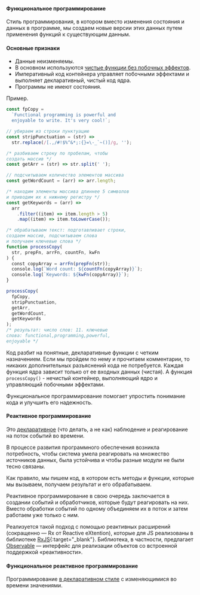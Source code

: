 #### Функциональное программирование

Стиль программирования, в котором вместо изменения состояния и данных в программе, мы создаем новые версии этих данных путем применения функций к существующим данным.

#### Основные признаки

- Данные неизменяемы.
- В основном используются [чистые функции без побочных эффектов](/js/advanced-theory.html#topic-pure-impure).
- Императивный код контейнера управляет побочными эффектами и выполняет декларативный, чистый код ядра.
- Программы не имеют состояния.

Пример.

```js
const fpCopy =
  `Functional programming is powerful and
  enjoyable to write. It's very cool!`;

// убираем из строки пунктуацию
const stripPunctuation = (str) =>
  str.replace(/[.,/#!$%^&*;:{}=\-_`~()]/g, '');

/* разбиваем строку по пробелам, чтобы
создать массив */
const getArr = (str) => str.split(' ');

// подсчитываем количество элементов массива
const getWordCount = (arr) => arr.length;

/* находим элементы массива длиннее 5 символов
и приводим их к нижнему регистру */
const getKeywords = (arr) =>
  arr
    .filter((item) => item.length > 5)
    .map((item) => item.toLowerCase());

/* обрабатываем текст: подготавливает строки,
создаем массив, подсчитываем слова
и получаем ключевые слова */
function processCopy(
  str, prepFn, arrFn, countFn, kwFn
) {
  const copyArray = arrFn(prepFn(str));
  console.log(`Word count: ${countFn(copyArray)}`);
  console.log(`Keywords: ${kwFn(copyArray)}`);
}

processCopy(
  fpCopy,
  stripPunctuation,
  getArr,
  getWordCount,
  getKeywords
);
/* результат: число слов: 11. ключевые
слова: functional,programming,powerful,
enjoyable */
```

Код разбит на понятные, декларативные функции с четким назначением. Если мы пройдем по нему и прочитаем комментарии, то никаких дополнительных разъяснений кода не потребуется. Каждая функция ядра зависит только от ее входных данных (чистая). А функция `processCopy()` - нечистый контейнер, выполняющий ядро ​​и управляющий побочными эффектами.

Функциональное программирование помогает упростить понимание кода и улучшить его надежность.

#### Реактивное программирование

Это [декларативное](/js/advanced-theory.html#topic-imperative-declarative) (что делать, а не как) наблюдение и реагирование на поток событий во времени.

В процессе развития программного обеспечения возникла потребность, чтобы система умела реагировать на множество источников данных, была устойчива и чтобы разные модули не были тесно связаны.

Как правило, мы пишем код, в котором есть методы и функции, которые мы вызываем, получаем результат и его обрабатываем.

Реактивное программирование в свою очередь заключается в создании событий и обработчиков, которые будут реагировать на них. Вместо обработки событий по одному объединяем их в поток и затем работаем уже только с ним.

Реализуется такой подход с помощью реактивных расширений (сокращенно — Rx от Reactive eXtention), которые для JS реализованы в библиотеке [RxJS](https://rxjs.dev/){:target="_blank"}. Библиотека, в частности, предлагает [Observable](/js/advanced-theory.html#topic-observables) — интерфейс для реализации объектов со встроенной поддержкой «реактивности».

#### Функциональное реактивное программирование

 Программирование [в декларативном стиле](/js/advanced-theory.html#topic-imperative-declarative) с изменяющимися во времени значениями.
